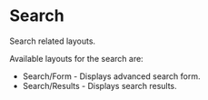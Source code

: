 # Search

Search related layouts.

Available layouts for the search are:

* Search/Form - Displays advanced search form.
* Search/Results - Displays search results.
